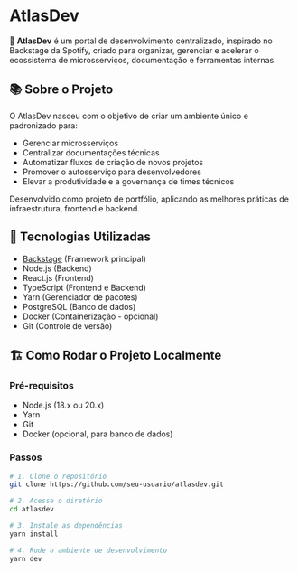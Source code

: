 # AtlasDev

🚀 **AtlasDev** é um portal de desenvolvimento centralizado, inspirado no Backstage da Spotify, criado para organizar, gerenciar e acelerar o ecossistema de microsserviços, documentação e ferramentas internas.

## 📚 Sobre o Projeto

O AtlasDev nasceu com o objetivo de criar um ambiente único e padronizado para:

- Gerenciar microsserviços
- Centralizar documentações técnicas
- Automatizar fluxos de criação de novos projetos
- Promover o autosserviço para desenvolvedores
- Elevar a produtividade e a governança de times técnicos

Desenvolvido como projeto de portfólio, aplicando as melhores práticas de infraestrutura, frontend e backend.

## 🚀 Tecnologias Utilizadas

- [Backstage](https://backstage.io/) (Framework principal)
- Node.js (Backend)
- React.js (Frontend)
- TypeScript (Frontend e Backend)
- Yarn (Gerenciador de pacotes)
- PostgreSQL (Banco de dados)
- Docker (Containerização - opcional)
- Git (Controle de versão)

## 🏗️ Como Rodar o Projeto Localmente

### Pré-requisitos

- Node.js (18.x ou 20.x)
- Yarn
- Git
- Docker (opcional, para banco de dados)

### Passos

```bash
# 1. Clone o repositório
git clone https://github.com/seu-usuario/atlasdev.git

# 2. Acesse o diretório
cd atlasdev

# 3. Instale as dependências
yarn install

# 4. Rode o ambiente de desenvolvimento
yarn dev
